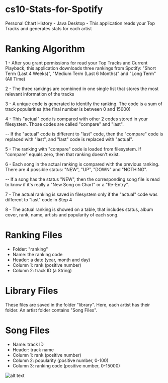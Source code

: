 # cs10-Stats-for-Spotify
Personal Chart History - Java Desktop - This application reads your Top Tracks and generates stats for each artist

# Ranking Algorithm
1 - After you grant permissions for read your Top Tracks and Current Playback, this application downloads three rankings from Spotify: "Short Term (Last 4 Weeks)", "Medium Term (Last 6 Months)" and "Long Term" (All Time)

2 - The three rankings are combined in one single list that stores the most relevant information of the tracks

3 - A unique code is generated to identify the ranking. The code is a sum of track popularities (the final number is between 0 and 15000)

4 - This "actual" code is compared with other 2 codes stored in your filesystem. Those codes are called "compare" and "last".

-- If the "actual" code is different to "last" code, then the "compare" code is replaced with "last", and "last" code is replaced with "actual".

5 - The ranking with "compare" code is loaded from filesystem. If "compare" equals zero, then that ranking doesn't exist.

6 - Each song in the actual ranking is compared with the previous ranking. There are 4 possible status: "NEW", "UP", "DOWN" and "NOTHING".

-- If a song has the status "NEW", then the corresponding song file is read to know if it's really a "New Song on Chart" or a "Re-Entry".

7 - The actual ranking is saved in filesystem only if the "actual" code was different to "last" code in Step 4

8 - The actual ranking is showed on a table, that includes status, album cover, rank, name, artists and popularity of each song.

# Ranking Files
* Folder: "ranking"
* Name: the ranking code
* Header: a date (year, month and day)
* Column 1: rank (positive number)
* Column 2: track ID (a String)

# Library Files
These files are saved in the folder "library".
Here, each artist has their folder. An artist folder contains "Song Files".

# Song Files
* Name: track ID
* Header: track name
* Column 1: rank (positive number)
* Column 2: popularity (positive number, 0-100)
* Column 3: ranking code (positive number, 0-15000)

![alt text](https://imgur.com/TNJsCFB)
